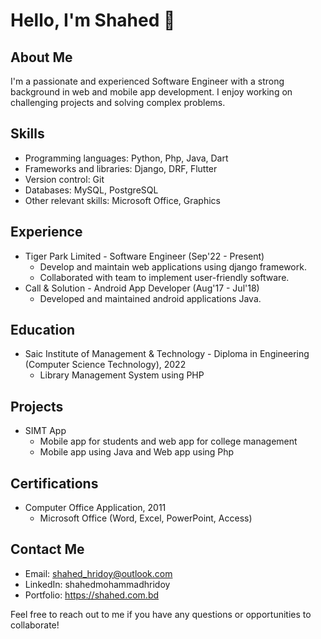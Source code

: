 # Hello, I'm Shahed 👋

## About Me
I'm a passionate and experienced Software Engineer with a strong background in web and mobile app development. I enjoy working on challenging projects and solving complex problems.

## Skills
- Programming languages: Python, Php, Java, Dart
- Frameworks and libraries: Django, DRF, Flutter
- Version control: Git
- Databases: MySQL, PostgreSQL
- Other relevant skills:  Microsoft Office, Graphics

## Experience
- Tiger Park Limited - Software Engineer (Sep'22 - Present)
  - Develop and maintain web applications using django framework.
  - Collaborated with team to implement user-friendly software.
- Call & Solution - Android App Developer (Aug'17 - Jul'18)
  - Developed and maintained android applications Java.

## Education
- Saic Institute of Management & Technology - Diploma in Engineering (Computer Science Technology), 2022
  - Library Management System using PHP

## Projects
- SIMT App
  - Mobile app for students and web app for college management
  - Mobile app using Java and Web app using Php

## Certifications
- Computer Office Application, 2011
  - Microsoft Office (Word, Excel, PowerPoint, Access)

## Contact Me
- Email: shahed_hridoy@outlook.com
- LinkedIn: shahedmohammadhridoy
- Portfolio: https://shahed.com.bd

Feel free to reach out to me if you have any questions or opportunities to collaborate!

